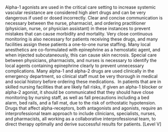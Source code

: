 Alpha-1 agonists are used in the critical care setting to increase systemic vascular resistance are considered high alert drugs and can be very dangerous if used or dosed incorrectly. Clear and concise communication is necessary between the nurse, pharmacist, and ordering practitioner (physician, nurse, or physician assistant) in these instances to prevent mistakes that can cause morbidity and mortality. Very close continuous monitoring is also necessary for patients receiving these drugs, and many facilities assign these patients a one-to-one nurse staffing. Many local anesthetics are co-formulated with epinephrine as a hemostatic agent, and when injected subcutaneously, this can cause skin necrosis. Special care between physicians, pharmacists, and nurses is necessary to identify the local agents containing epinephrine clearly to prevent unnecessary complications. Many alpha-1 and alpha-2 drugs are used clinically in the emergency department, so clinical staff must be very thorough in medical and social history before ordering these medications.  In patients that are in skilled nursing facilities that are likely fall risks, if given an alpha-1 blocker or alpha-2 agonist, it should be communicated that they should have close monitoring by nursing staff, as well as fall precautions including a bed alarm, bed rails, and a fall mat, due to the risk of orthostatic hypotension. Drugs that affect alpha-receptors, both antagonists and agonists, require an interprofessional team approach to include clinicians, specialists, nurses, and pharmacists, all working as a collaborative interprofessional team, to direct therapy optimally and derive successful results for patients. [Level V]